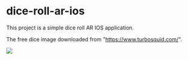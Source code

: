 # dice-roll-ar-ios

This project is a simple dice roll AR IOS application.

The free dice image downloaded from "https://www.turbosquid.com/".

![](https://github.com/winnibear12/dice-roll-ar-ios/demo.GIF)
